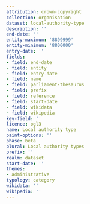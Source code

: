 ```yaml
---
attribution: crown-copyright
collection: organisation
dataset: local-authority-type
description: ''
end-date: ''
entity-maximum: '8899999'
entity-minimum: '8800000'
entry-date: ''
fields:
- field: end-date
- field: entity
- field: entry-date
- field: name
- field: parliament-thesaurus
- field: prefix
- field: reference
- field: start-date
- field: wikidata
- field: wikipedia
key-field: ''
licence: ogl3
name: Local authority type
paint-options: ''
phase: beta
plural: Local authority types
prefix: ''
realm: dataset
start-date: ''
themes:
- administrative
typology: category
wikidata: ''
wikipedia: ''
---
```

